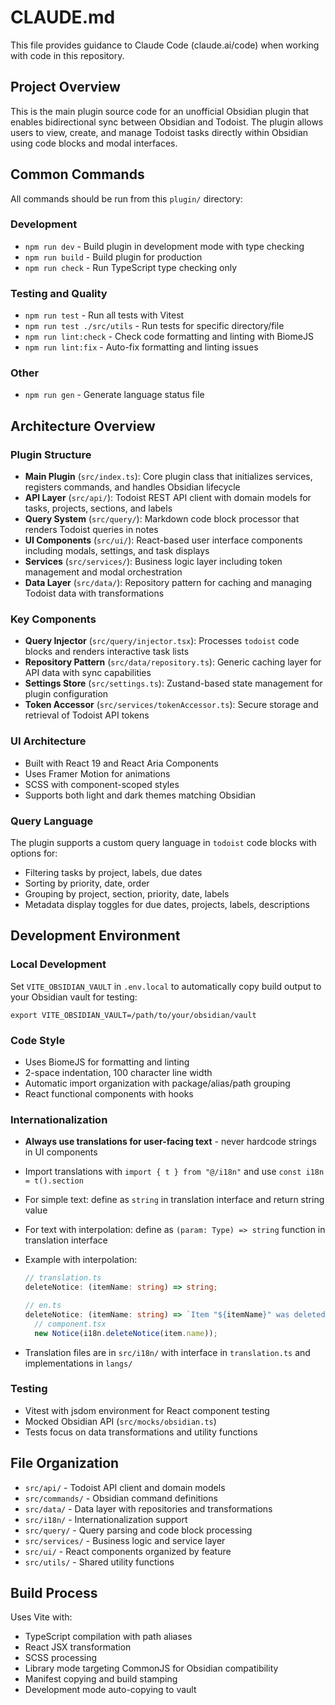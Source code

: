 # CLAUDE.md

This file provides guidance to Claude Code (claude.ai/code) when working with code in this repository.

## Project Overview

This is the main plugin source code for an unofficial Obsidian plugin that enables bidirectional sync between Obsidian and Todoist. The plugin allows users to view, create, and manage Todoist tasks directly within Obsidian using code blocks and modal interfaces.

## Common Commands

All commands should be run from this `plugin/` directory:

### Development

- `npm run dev` - Build plugin in development mode with type checking
- `npm run build` - Build plugin for production
- `npm run check` - Run TypeScript type checking only

### Testing and Quality

- `npm run test` - Run all tests with Vitest
- `npm run test ./src/utils` - Run tests for specific directory/file
- `npm run lint:check` - Check code formatting and linting with BiomeJS
- `npm run lint:fix` - Auto-fix formatting and linting issues

### Other

- `npm run gen` - Generate language status file

## Architecture Overview

### Plugin Structure

- **Main Plugin** (`src/index.ts`): Core plugin class that initializes services, registers commands, and handles Obsidian lifecycle
- **API Layer** (`src/api/`): Todoist REST API client with domain models for tasks, projects, sections, and labels
- **Query System** (`src/query/`): Markdown code block processor that renders Todoist queries in notes
- **UI Components** (`src/ui/`): React-based user interface components including modals, settings, and task displays
- **Services** (`src/services/`): Business logic layer including token management and modal orchestration
- **Data Layer** (`src/data/`): Repository pattern for caching and managing Todoist data with transformations

### Key Components

- **Query Injector** (`src/query/injector.tsx`): Processes `todoist` code blocks and renders interactive task lists
- **Repository Pattern** (`src/data/repository.ts`): Generic caching layer for API data with sync capabilities
- **Settings Store** (`src/settings.ts`): Zustand-based state management for plugin configuration
- **Token Accessor** (`src/services/tokenAccessor.ts`): Secure storage and retrieval of Todoist API tokens

### UI Architecture

- Built with React 19 and React Aria Components
- Uses Framer Motion for animations
- SCSS with component-scoped styles
- Supports both light and dark themes matching Obsidian

### Query Language

The plugin supports a custom query language in `todoist` code blocks with options for:

- Filtering tasks by project, labels, due dates
- Sorting by priority, date, order
- Grouping by project, section, priority, date, labels
- Metadata display toggles for due dates, projects, labels, descriptions

## Development Environment

### Local Development

Set `VITE_OBSIDIAN_VAULT` in `.env.local` to automatically copy build output to your Obsidian vault for testing:

```
export VITE_OBSIDIAN_VAULT=/path/to/your/obsidian/vault
```

### Code Style

- Uses BiomeJS for formatting and linting
- 2-space indentation, 100 character line width
- Automatic import organization with package/alias/path grouping
- React functional components with hooks

### Internationalization

- **Always use translations for user-facing text** - never hardcode strings in UI components
- Import translations with `import { t } from "@/i18n"` and use `const i18n = t().section`
- For simple text: define as `string` in translation interface and return string value
- For text with interpolation: define as `(param: Type) => string` function in translation interface
- Example with interpolation:

  ```typescript
  // translation.ts
  deleteNotice: (itemName: string) => string;

  // en.ts
  deleteNotice: (itemName: string) => `Item "${itemName}" was deleted`,
    // component.tsx
    new Notice(i18n.deleteNotice(item.name));
  ```

- Translation files are in `src/i18n/` with interface in `translation.ts` and implementations in `langs/`

### Testing

- Vitest with jsdom environment for React component testing
- Mocked Obsidian API (`src/mocks/obsidian.ts`)
- Tests focus on data transformations and utility functions

## File Organization

- `src/api/` - Todoist API client and domain models
- `src/commands/` - Obsidian command definitions
- `src/data/` - Data layer with repositories and transformations
- `src/i18n/` - Internationalization support
- `src/query/` - Query parsing and code block processing
- `src/services/` - Business logic and service layer
- `src/ui/` - React components organized by feature
- `src/utils/` - Shared utility functions

## Build Process

Uses Vite with:

- TypeScript compilation with path aliases
- React JSX transformation
- SCSS processing
- Library mode targeting CommonJS for Obsidian compatibility
- Manifest copying and build stamping
- Development mode auto-copying to vault

